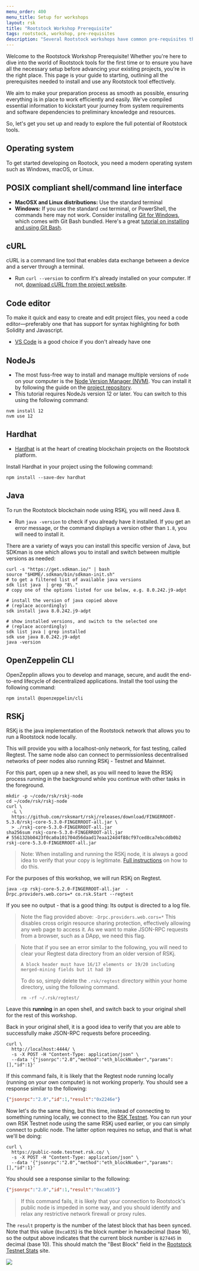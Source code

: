 ```yaml
---
menu_order: 400
menu_title: Setup for workshops
layout: rsk
title: "Rootstock Workshop Prerequisite"
tags: rootstock, workshop, pre-requisites
description: "Several Rootstock workshops have common pre-requisites that you will need to have set up or configured on your system before proceeding. Here are some detailed instructions on how to prepare ahead of your next workshop."
---
```

Welcome to the Rootstock Workshop Prerequisite! Whether you're here to dive into the world of Rootstock tools for the first time or to ensure you have all the necessary setup before advancing your existing projects, you're in the right place. This page is your guide to starting, outlining all the prerequisites needed to install and use any Rootstock tool effectively.

We aim to make your preparation process as smooth as possible, ensuring everything is in place to work efficiently and easily. We've compiled essential information to kickstart your journey from system requirements and software dependencies to preliminary knowledge and resources.

So, let's get you set up and ready to explore the full potential of Rootstock tools.

## Operating system

To get started developing on Rootock, you need a modern operating system such as Windows, macOS, or Linux.

## POSIX compliant shell/command line interface

- **MacOSX and Linux distributions:** Use the standard terminal
- **Windows:** If you use the standard `cmd` terminal, or PowerShell, the commands here may not work. Consider installing [Git for Windows](https://gitforwindows.org/), which comes with Git Bash bundled. Here's a great [tutorial on installing and using Git Bash](https://www.atlassian.com/git/tutorials/git-bash).

## cURL

cURL is a command line tool that enables data exchange between a device and a server through a terminal.

- Run `curl --version` to confirm it's already installed on your computer. If not, [download cURL from the project website](https://curl.haxx.se/download.html).

## Code editor

To make it quick and easy to create and edit project files, you need a code editor—preferably one that has support for syntax highlighting for both Solidity and Javascript.

- [VS Code](https://code.visualstudio.com) is a good choice if you don't already have one

## NodeJs

- The most fuss-free way to install and manage multiple versions of `node` on your computer is the [Node Version Manager (NVM)](https://github.com/nvm-sh/nvm). You can install it by following the guide on the [project repository](https://github.com/nvm-sh/nvm?tab=readme-ov-file#installing-and-updating).
- This tutorial requires NodeJs version 12 or later. You can switch to this using the following command:

```shell
nvm install 12
nvm use 12
```

## Hardhat

- [Hardhat](https://hardhat.org/hardhat-runner/docs/getting-started) is at the heart of creating blockchain projects on the Rootstock platform.

Install Hardhat in your project using the following command:

```shell
npm install --save-dev hardhat
```

## Java

To run the Rootstock blockchain node using RSKj, you will need Java 8. 

* Run `java -version` to check if you already have it installed. If you get an error message, or the command displays a version other than `1.8`, you will need to install it.

There are a variety of ways you can install this specific version of Java, but SDKman is one which allows you to install and switch between multiple versions as needed:

```shell
curl -s "https://get.sdkman.io/" | bash
source "$HOME/.sdkman/bin/sdkman-init.sh"
# to get a filtered list of available java versions
sdk list java  | grep "8\."
# copy one of the options listed for use below, e.g. 8.0.242.j9-adpt

# install the version of java copied above
# (replace accordingly)
sdk install java 8.0.242.j9-adpt

# show installed versions, and switch to the selected one
# (replace accordingly)
sdk list java | grep installed
sdk use java 8.0.242.j9-adpt
java -version

```

## OpenZeppelin CLI

OpenZepplin allows you to develop and manage, secure, and audit the end-to-end lifecycle of decentralized applications.
Install the tool using the following command:

```shell
npm install @openzeppelin/cli
```

## RSKj

RSKj is the java implementation of the Rootstock network that allows you to run a Rootstock node locally.

This will provide you with a localhost-only network, for fast testing, called Regtest.
The same node also can connect to permissionless decentralised networks of peer nodes also running RSKj - Testnet and Mainnet.

For this part, open up a new shell, as you will need to leave the RSKj process running in the background while you continue with other tasks in the foreground.

```shell
mkdir -p ~/code/rsk/rskj-node
cd ~/code/rsk/rskj-node
curl \
  -L \
  https://github.com/rsksmart/rskj/releases/download/FINGERROOT-5.3.0/rskj-core-5.3.0-FINGERROOT-all.jar \
  > ./rskj-core-5.3.0-FINGERROOT-all.jar
sha256sum rskj-core-5.3.0-FINGERROOT-all.jar
# 556132bb0423f0ca0a101704d56daad17eaa124d4f88cf97ced8ca7ebcddb0b2 rskj-core-5.3.0-FINGERROOT-all.jar
```

> Note: When installing and running the RSKj node, it is always a good idea to verify that your copy is legitimate.
> [Full instructions](https://developers.rsk.co/rsk/node/contribute/verify/ "Verify authenticity of RskJ source code and its binary dependencies") on how to do this.

For the purposes of this workshop, we will run RSKj on Regtest.

```shell
java -cp rskj-core-5.2.0-FINGERROOT-all.jar  -Drpc.providers.web.cors=* co.rsk.Start --regtest
```

If you see no output - that is a good thing:
Its output is directed to a log file.

> Note the flag provided above: `-Drpc.providers.web.cors=*`
> This disables cross origin resource sharing protection, effectively allowing any web page to access it.
> As we want to make JSON-RPC requests from a browser, such as a DApp, we need this flag.

> Note that if you see an error similar to the following, you will need to clear your Regtest data directory from an older version of RSKj.
>
> ```
> A block header must have 16/17 elements or 19/20 including merged-mining fields but it had 19
> ```
>
> To do so, simply delete the `.rsk/regtest` directory within your home directory, using the following command.
>
> ```shell
> rm -rf ~/.rsk/regtest/
> ```

Leave this **running** in an open shell, and switch back to your original shell for the rest of this workshop.

Back in your original shell, it is a good idea to verify that you are able to successfully make JSON-RPC requests before proceeding.

```shell
curl \
  http://localhost:4444/ \
  -s -X POST -H "Content-Type: application/json" \
  --data '{"jsonrpc":"2.0","method":"eth_blockNumber","params":[],"id":1}'
```

If this command fails, it is likely that the Regtest node running locally (running on your own computer) is not working properly.
You should see a response similar to the following:

```json
{"jsonrpc":"2.0","id":1,"result":"0x2246e"}
```

Now let's do the same thing, but this time, instead of connecting to something running locally, we connect to the [RSK Testnet](https://stats.testnet.rsk.co/).
You can run your own RSK Testnet node using the same RSKj used earlier, or you can simply connect to public node.
The latter option requires no setup, and that is what we'll be doing:

```shell
curl \
  https://public-node.testnet.rsk.co/ \
  -s -X POST -H "Content-Type: application/json" \
  --data '{"jsonrpc":"2.0","method":"eth_blockNumber","params":[],"id":1}'
```

You should see a response similar to the following:

```json
{"jsonrpc":"2.0","id":1,"result":"0xca035"}
```

> If this command fails, it is likely that your connection to Rootstock's public node is impeded in some way, and you should identify and relax any restrictive network firewall or proxy rules.

The `result` property is the number of the latest block that has been synced.
Note that this value (`0xca035`) is the block number in hexadecimal (base 16), so the output above indicates that the current block number is `827445` in decimal (base 10).
This should match the "Best Block" field in the [Rootstock Testnet Stats](https://stats.testnet.rsk.co/) site.

![](img/stats-testnet-block-number.png)
